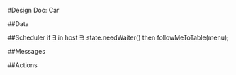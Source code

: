 #Design Doc: Car

##Data

	
##Scheduler
	if ∃ in host ∋ state.needWaiter()
		then followMeToTable(menu);

##Messages


##Actions	

